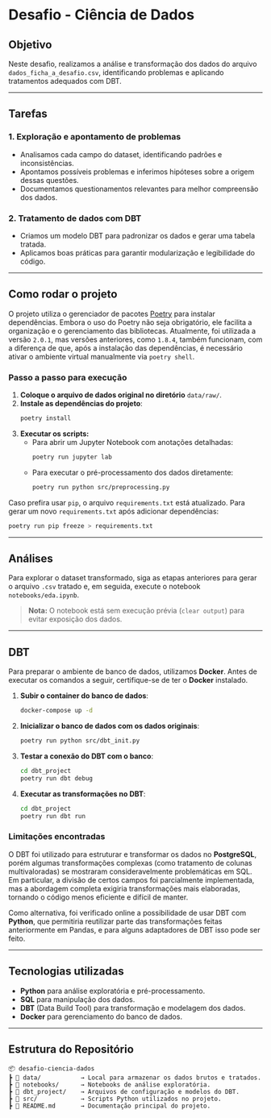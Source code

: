 # Desafio - Ciência de Dados

## Objetivo

Neste desafio, realizamos a análise e transformação dos dados do arquivo `dados_ficha_a_desafio.csv`, identificando problemas e aplicando tratamentos adequados com DBT.

---

## Tarefas

### 1. Exploração e apontamento de problemas
- Analisamos cada campo do dataset, identificando padrões e inconsistências.
- Apontamos possíveis problemas e inferimos hipóteses sobre a origem dessas questões.
- Documentamos questionamentos relevantes para melhor compreensão dos dados.

### 2. Tratamento de dados com DBT
- Criamos um modelo DBT para padronizar os dados e gerar uma tabela tratada.
- Aplicamos boas práticas para garantir modularização e legibilidade do código.

---

## Como rodar o projeto

O projeto utiliza o gerenciador de pacotes [Poetry](https://python-poetry.org/) para instalar dependências. Embora o uso do Poetry não seja obrigatório, ele facilita a organização e o gerenciamento das bibliotecas. Atualmente, foi utilizada a versão `2.0.1`, mas versões anteriores, como `1.8.4`, também funcionam, com a diferença de que, após a instalação das dependências, é necessário ativar o ambiente virtual manualmente via `poetry shell`.

### Passo a passo para execução
1. **Coloque o arquivo de dados original no diretório** `data/raw/`.
2. **Instale as dependências do projeto**:
   ```bash
   poetry install
   ```
3. **Executar os scripts:**
   - Para abrir um Jupyter Notebook com anotações detalhadas:
     ```bash
     poetry run jupyter lab
     ```
   - Para executar o pré-processamento dos dados diretamente:
     ```bash
     poetry run python src/preprocessing.py
     ```

Caso prefira usar `pip`, o arquivo `requirements.txt` está atualizado. Para gerar um novo `requirements.txt` após adicionar dependências:
```bash
poetry run pip freeze > requirements.txt
```

---

## Análises

Para explorar o dataset transformado, siga as etapas anteriores para gerar o arquivo `.csv` tratado e, em seguida, execute o notebook `notebooks/eda.ipynb`. 

> **Nota:** O notebook está sem execução prévia (`clear output`) para evitar exposição dos dados.

---

## DBT

Para preparar o ambiente de banco de dados, utilizamos **Docker**. Antes de executar os comandos a seguir, certifique-se de ter o **Docker** instalado.

1. **Subir o container do banco de dados**:
   ```bash
   docker-compose up -d
   ```
2. **Inicializar o banco de dados com os dados originais**:
   ```bash
   poetry run python src/dbt_init.py
   ```
3. **Testar a conexão do DBT com o banco**:
   ```bash
   cd dbt_project
   poetry run dbt debug
   ```
4. **Executar as transformações no DBT**:
   ```bash
   cd dbt_project
   poetry run dbt run
   ```

### Limitações encontradas
O DBT foi utilizado para estruturar e transformar os dados no **PostgreSQL**, porém algumas transformações complexas (como tratamento de colunas multivaloradas) se mostraram consideravelmente problemáticas em SQL. Em particular, a divisão de certos campos foi parcialmente implementada, mas a abordagem completa exigiria transformações mais elaboradas, tornando o código menos eficiente e difícil de manter. 

Como alternativa, foi verificado online a possibilidade de usar DBT com **Python**, que permitiria reutilizar parte das transformações feitas anteriormente em Pandas, e para alguns adaptadores de DBT isso pode ser feito.

---

## Tecnologias utilizadas
- **Python** para análise exploratória e pré-processamento.
- **SQL** para manipulação dos dados.
- **DBT** (Data Build Tool) para transformação e modelagem dos dados.
- **Docker** para gerenciamento do banco de dados.

---

## Estrutura do Repositório
```
📦 desafio-ciencia-dados
┣ 📂 data/           → Local para armazenar os dados brutos e tratados.
┣ 📂 notebooks/      → Notebooks de análise exploratória.
┣ 📂 dbt_project/    → Arquivos de configuração e modelos do DBT.
┣ 📂 src/            → Scripts Python utilizados no projeto.
┣ 📜 README.md       → Documentação principal do projeto.
```

